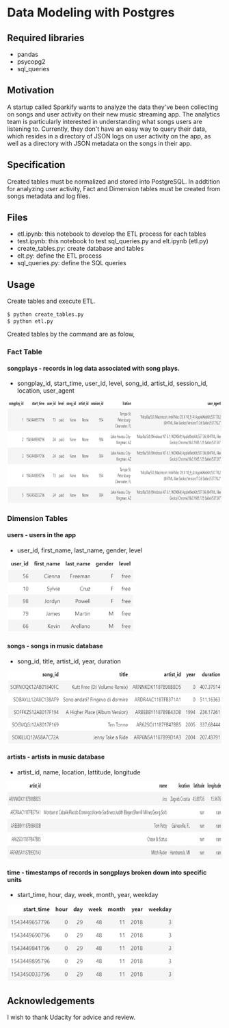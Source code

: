 # Data Modeling with Postgres

## Required libraries

- pandas
- psycopg2
- sql_queries

## Motivation

A startup called Sparkify wants to analyze the data they've been collecting on songs and user activity on their new music streaming app. The analytics team is particularly interested in understanding what songs users are listening to. Currently, they don't have an easy way to query their data, which resides in a directory of JSON logs on user activity on the app, as well as a directory with JSON metadata on the songs in their app.

## Specification

Created tables must be normalized and stored into PostgreSQL. In addtition for analyzing user activity, Fact and Dimension tables must be created from songs metadata and log files.

## Files

- etl.ipynb: this notebook to develop the ETL process for each tables
- test.ipynb: this notebook to test sql_queries.py and elt.ipynb (etl.py) 
- create_tables.py: create database and tables
- elt.py: define the ETL process
- sql_queries.py: define the SQL queries

## Usage

Create tables and execute ETL.

```
$ python create_tables.py
$ python etl.py
```

Created tables by the command are as folow,

### Fact Table

#### songplays - records in log data associated with song plays.
- songplay_id, start_time, user_id, level, song_id, artist_id, session_id, location, user_agent
<img src="assets/songplays.png" height="240">

### Dimension Tables

#### users - users in the app
- user_id, first_name, last_name, gender, level
<img src="assets/users.png" height="170">

#### songs - songs in music database
- song_id, title, artist_id, year, duration
<img src="assets/songs.png" height="170">

#### artists - artists in music database
- artist_id, name, location, lattitude, longitude
<img src="assets/artists.png" height="180">

#### time - timestamps of records in songplays broken down into specific units
- start_time, hour, day, week, month, year, weekday
<img src="assets/time.png" height="180">

## Acknowledgements

I wish to thank Udacity for advice and review.
